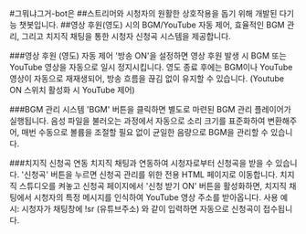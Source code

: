 #그뭐냐그거-bot은
##스트리머와 시청자의 원활한 상호작용을 돕기 위해 개발된 다기능 챗봇입니다.
##영상 후원(영도) 시의 BGM/YouTube 자동 제어, 효율적인 BGM 관리, 그리고 치지직 채팅을 통한 시청자 신청곡 시스템을 제공합니다.


###영상 후원 (영도) 자동 제어
'방송 ON'을 설정하면 영상 후원 발생 시 BGM 또는 YouTube 영상을 자동으로 일시 정지시킵니다.
영도 종료 후에는 BGM이나 YouTube 영상이 자동으로 재재생되어, 방송 흐름을 끊김 없이 유지할 수 있습니다. (Youtube ON 스위치 활성화 시 YouTube 제어)


###BGM 관리 시스템
'BGM' 버튼을 클릭하면 별도로 마련된 BGM 관리 플레이어가 실행됩니다.
음성 파일을 불러오는 과정에서 자동으로 소리 크기를 표준화하여 변환해주어, 매번 수동으로 볼륨을 조절할 필요 없이 균일한 음량으로 BGM을 관리할 수 있습니다.


###치지직 신청곡 연동
치지직 채팅과 연동하여 시청자로부터 신청곡을 받을 수 있습니다.
'신청곡' 버튼을 누르면 신청곡 관리를 위한 전용 HTML 페이지로 이동합니다.
치지직 스튜디오를 켜놓고 신청곡 페이지에서 '신청 받기 ON' 버튼을 활성화하면, 치지직 채팅에서 시청자의 특정 메시지를 인식하여 YouTube 영상 주소를 받아옵니다.
사용 예시: 시청자가 채팅창에 !sr (유튜브주소) 와 같이 입력하면 자동으로 신청곡이 접수됩니다.
